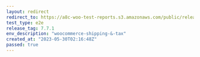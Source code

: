 ```yaml
---
layout: redirect
redirect_to: https://a8c-woo-test-reports.s3.amazonaws.com/public/release/7.7.1/woocommerce-shipping-&-tax/e2e/index.html
test_type: e2e
release_tag: 7.7.1
env_description: "woocommerce-shipping-&-tax"
created_at: "2023-05-30T02:16:48Z"
passed: true
---
```

